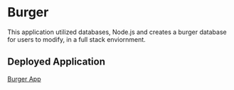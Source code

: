 # Burger

This application utilized databases, Node.js and creates a burger database for users to modify, in a full stack enviornment.

## Deployed Application

[Burger App](https://burger-bosses.herokuapp.com/)
